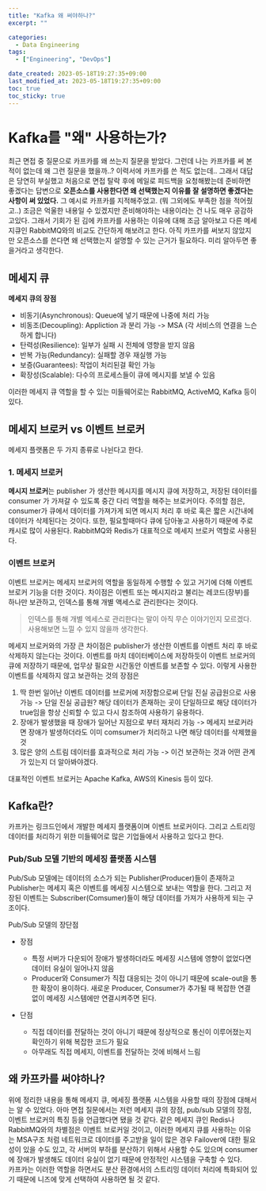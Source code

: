 ```yaml
---
title: "Kafka 왜 써야하나?"
excerpt: ""

categories:
  - Data Engineering
tags:
  - ["Engineering", "DevOps"]

date_created: 2023-05-18T19:27:35+09:00
last_modified_at: 2023-05-18T19:27:35+09:00
toc: true
toc_sticky: true
---
```


# Kafka를 "왜" 사용하는가?

최근 면접 중 질문으로 카프카를 왜 쓰는지 질문을 받았다. 그런데 나는 카프카를 써 본 적이 없는데 왜 그런 질문을 했을까..? 이력서에 카프카를 쓴 적도 없는데.. 그래서 대답은 당연히 부실했고 처음으로 면접 탈락 후에 메일로 피드백을 요청해봤는데 준비하면 좋겠다는 답변으로 __오픈소스를 사용한다면 왜 선택했는지 이유를 잘 설명하면 좋겠다는 사항이 써 있었다.__ 그 예시로 카프카를 지적해주었고. (뭐 그외에도 부족한 점을 적어줬고..) 조금은 억울한 내용일 수 있겠지만 준비해야하는 내용이라는 건 나도 매우 공감하고있다. 그래서 기회가 된 김에 카프카를 사용하는 이유에 대해 조금 알아보고 다른 메세지큐인 RabbitMQ와의 비교도 간단하게 해보려고 한다. 아직 카프카를 써보지 않았지만 오픈소스를 쓴다면 왜 선택했는지 설명할 수 있는 근거가 필요하다. 미리 알아두면 좋을거라고 생각한다.

## 메세지 큐
**메세지 큐의 장점**
 - 비동기(Asynchronous): Queue에 넣기 때문에 나중에 처리 가능
 - 비동조(Decoupling): Appliction 과 분리 가능 -> MSA
   (각 서비스의 연결을 느슨하게 합니다)
 - 탄력성(Resilience): 일부가 실패 시 전체에 영향을 받지 않음
 - 반복 가능(Redundancy): 실패할 경우 재실행 가능
 - 보증(Guarantees): 작업이 처리된걸 확인 가능
 - 확장성(Scalable): 다수의 프로세스들이 큐에 메시지를 보낼 수 있음

이러한 메세지 큐 역할을 할 수 있는 미들웨어로는 RabbitMQ, ActiveMQ, Kafka 등이 있다.

## 메세지 브로커 vs 이벤트 브로커
메세지 플랫폼은 두 가지 종류로 나뉜다고 한다. 

### 1. 메세지 브로커
**메시지 브로커**는 publisher 가 생산한 메시지를 메시지 큐에 저장하고, 저장된 데이터를 consumer 가 가져갈 수 있도록 중간 다리 역할을 해주는 브로커이다. 주의할 점은, consumer가 큐에서 데이터를 가져가게 되면 메시지 처리 후 바로 혹은 짧은 시간내에 데이터가 삭제된다는 것이다. 또한, 필요할때마다 큐에 담아놓고 사용하기 때문에 주로 캐시로 많이 사용된다. 
RabbitMQ와 Redis가 대표적으로 메세지 브로커 역할로 사용된다.

### 이벤트 브로커
이벤트 브로커는 메세지 브로커의 역할을 동일하게 수행할 수 있고 거기에 더해 이벤트 브로커 기능을 더한 것이다. 차이점은 이벤트 또는 메시지라고 불리는 레코드(장부)를 하나만 보관하고, 인덱스를 통해 개별 액세스로 관리한다는 것이다.

> 인덱스를 통해 개별 엑세스로 관리한다는 말이 아직 무슨 이야기인지 모르겠다. 사용해보면 느낄 수 있지 않을까 생각한다.

메세지 브로커와의 가장 큰 차이점은 publisher가 생산한 이벤트를 이벤트 처리 후 바로 삭제하지 않는다는 것이다. 이벤트를 마치 데이터베이스에 저장하듯이 이벤트 브로커의 큐에 저장하기 때문에, 업무상 필요한 시간동안 이벤트를 보존할 수 있다.
이렇게 사용한 이벤트를 삭제하지 않고 보관하는 것의 장점은
>
1. 딱 한번 일어난 이벤트 데이터를 브로커에 저장함으로써 단일 진실 공급원으로 사용 가능
-> 단일 진실 공급원? 해당 데이터가 존재하는 곳이 단일하므로 해당 데이터가 true임을 항상 신뢰할 수 있고 다시 참조하여 사용하기 유용하다.
2. 장애가 발생했을 때 장애가 일어난 지점으로 부터 재처리 가능
-> 메세지 브로커라면 장애가 발생하더라도 이미 comsumer가 처리하고 나면 해당 데이터를 삭제했을 것
3. 많은 양의 스트림 데이터를 효과적으로 처리 가능
-> 이건 보관하는 것과 어떤 관계가 있는지 더 알아봐야겠다.

대표적인 이벤트 브로커는 Apache Kafka, AWS의 Kinesis 등이 있다.


## Kafka란?
카프카는 링크드인에서 개발한 메세지 플랫폼이며 이벤트 브로커이다. 그리고 스트리밍 데이터를 처리하기 위한 미들웨어로 많은 기업들에서 사용하고 있다고 한다. 

### Pub/Sub 모델 기반의 메세징 플랫폼 시스템
Pub/Sub 모델에는 데이터의 소스가 되는 Publisher(Producer)들이 존재하고 Publisher는 메세지 혹은 이벤트를 메세징 시스템으로 보내는 역할을 한다. 그리고 저장된 이벤트는 Subscriber(Comsumer)들이 해당 데이터를 가져가 사용하게 되는 구조이다. 
>
Pub/Sub 모델의 장단점
- 장점
    - 특정 서버가 다운되어 장애가 발생하더라도 메세징 시스템에 영향이 없었다면 데이터 유실이 일어나지 않음
    - Producer와 Consumer가 직접 대응되는 것이 아니기 때문에 scale-out을 통한 확장이 용이하다. 새로운 Producer, Consumer가 추가될 때 복잡한 연결 없이 메세징 시스템에만 연결시켜주면 된다.
    
- 단점
    - 직접 데이터를 전달하는 것이 아니기 때문에 정상적으로 통신이 이루어졌는지 확인하기 위해 복잡한 코드가 필요
    - 아무래도 직접 메세지, 이벤트를 전달하는 것에 비해서 느림


## 왜 카프카를 써야하나?
위에 정리한 내용을 통해 메세지 큐, 메세징 플랫폼 시스템을 사용할 때의 장점에 대해서는 알 수 있었다. 아마 면접 질문에서는 저런 메세지 큐의 장점, pub/sub 모델의 장점, 이벤트 브로커의 특징 등을 언급했다면 됐을 것 같다. 
같은 메세지 큐인 Redis나 RabbitMQ와의 차별점은 이벤트 브로커일 것이고, 이러한 메세지 큐를 사용하는 이유는 MSA구조 처럼 네트워크로 데이터를 주고받을 일이 많은 경우 Failover에 대한 필요성이 있을 수도 있고, 각 서버의 부하를 분산하기 위해서 사용할 수도 있으며 consumer에 장애가 발생해도 데이터 유실이 없기 때문에 안정적인 시스템을 구축할 수 있다.  
카프카는 이러한 역할을 하면서도 분산 환경에서의 스트리밍 데이터 처리에 특화되어 있기 때문에 니즈에 맞게 선택하여 사용하면 될 것 같다.